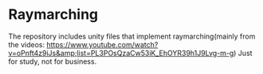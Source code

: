 # Raymarching
The repository includes unity files that implement raymarching(mainly from the videos: https://www.youtube.com/watch?v=oPnft4z9iJs&amp;list=PL3POsQzaCw53iK_EhOYR39h1J9Lvg-m-g) 
Just for study, not for business.

